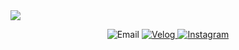 <!-- 나의 정보 -->

<img src="https://capsule-render.vercel.app/api?type=waving&color=ACBCFF&fontColor=0F1035&height=200&section=header&text=Welcome%20to%20DongHyuk's%20Github%21%F0%9F%91%8B&fontSize=40&animation=fadeIn"/>

<!-- 뱃지: 이메일, Velog, 인스타그램 -->

<p align="center">
  <img src="https://img.shields.io/badge/flffkd12@gmail.com-blue?style=flat&logo=gmail&logoColor=white" alt="Email"/>
  <a href="https://velog.io/@dreamtree/posts" target="_blank" rel="noopener noreferrer">
    <img src="https://img.shields.io/badge/Velog-black?style=flat&logo=velog" alt="Velog"/>
  </a>
  <a href="https://www.instagram.com/_dh_803/" target="_blank" rel="noopener noreferrer">
    <img src="https://img.shields.io/badge/Instagram-pink?style=flat&logo=instagram" alt="Instagram"/>
  </a>
</p>

<!--
**flffkd12/flffkd12** is a ✨ _special_ ✨ repository because its `README.md` (this file) appears on your GitHub profile.
## Hi there 👋
Here are some ideas to get you started:

- 🔭 I’m currently working on ...
- 🌱 I’m currently learning ...
- 👯 I’m looking to collaborate on ...
- 🤔 I’m looking for help with ...
- 💬 Ask me about ...
- 📫 How to reach me: ...
- 😄 Pronouns: ...
- ⚡ Fun fact: ...
-->
